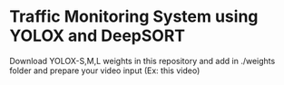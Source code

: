 # Traffic Monitoring System using YOLOX and DeepSORT

Download YOLOX-S,M,L weights in this repository and add in ./weights folder and prepare your video input (Ex: this video)

